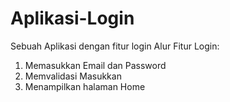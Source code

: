# Aplikasi-Login
Sebuah Aplikasi dengan fitur login
Alur Fitur Login:
1. Memasukkan Email dan Password
2. Memvalidasi Masukkan
3. Menampilkan halaman Home
